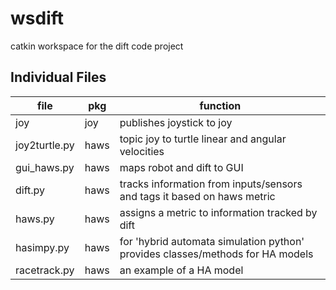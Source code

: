 wsdift
======

catkin workspace for the dift code project

Individual Files
----------------

file      | pkg  | function
--------- | ---  | ----------
joy       | joy  | publishes joystick to joy
joy2turtle.py| haws | topic joy to turtle linear and angular velocities
gui_haws.py  | haws | maps robot and dift to GUI
dift.py | haws | tracks information from inputs/sensors and tags it based on haws metric
haws.py | haws | assigns a metric to information tracked by dift
hasimpy.py | haws | for 'hybrid automata simulation python' provides classes/methods for HA models
racetrack.py | haws | an example of a HA model
